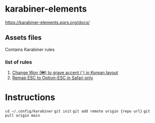 # karabiner-elements
https://karabiner-elements.pqrs.org/docs/

## Assets files
Contains Karabiner rules

### list of rules
1. [Change Won (₩) to grave accent (`) in Korean layout](https://ke-complex-modifications.pqrs.org/#korean_won_to_backtick)
1. [Remap ESC to Option-ESC in Safari only](https://ke-complex-modifications.pqrs.org/#safari)

# Instructions
`cd ~/.config/karabiner`
`git init`
`git add remote origin {repo url}`
`git pull origin main`
